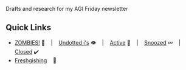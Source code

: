 Drafts and research for my AGI Friday newsletter

## Quick Links

* [ZOMBIES!](https://github.com/dreeves/agifriday/issues?q=is:open+is:issue+label:ZOM "Open gissues labeled ZOM") :zombie:
&nbsp;&nbsp; | &nbsp;&nbsp;
[Undotted i's](https://github.com/dreeves/agifriday/issues?q=is:issue+is:closed+-label:zap+-label:nix+-label:cnr+-label:dup "Gissues that are closed but don't have any of the resolution labels: zap, nix, cnr, or dup") :eye:
&nbsp;&nbsp; | &nbsp;&nbsp;
[Active](https://github.com/dreeves/agifriday/issues?q=is:issue+is:open+-label:ZzZ "Open gissues NOT labeled ZzZ") :bug:
&nbsp;&nbsp; | &nbsp;&nbsp;
[Snoozed](https://github.com/dreeves/agifriday/issues?q=is:issue+is:open+label:ZzZ "Open gissues labeled ZzZ") :zzz:
&nbsp;&nbsp; | &nbsp;&nbsp;
[Closed](https://github.com/beeminder/beeminder/issues?q=is:issue+is:closed "Closed gissues") :heavy_check_mark:
* [Freshgishing](https://github.com/dreeves/agifriday/issues?q=is:issue+is:open+sort:updated-asc+-label:ZzZ "Open non-snoozed gissues, oldest first") &nbsp;&nbsp; :soap:
